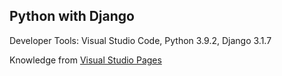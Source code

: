 ## Python with Django
Developer Tools: Visual Studio Code, Python 3.9.2, Django 3.1.7  

Knowledge from [Visual Studio Pages](https://code.visualstudio.com/docs/python/tutorial-django)
